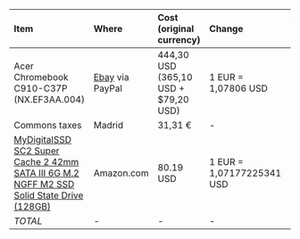 | Item | Where | Cost (original currency) | Change | Cost (EUR) |
|:-----|:------|:-------------------------|:-------|:-----------|
| Acer Chromebook C910-C37P (NX.EF3AA.004) | [Ebay](http://www.ebay.com/itm/351398651121) via PayPal| 444,30 USD (365,10 USD + $79,20 USD) | 1 EUR = 1,07806 USD | 412,13 |
| Commons taxes | Madrid | 31,31 € | - | 31,31 |
| [MyDigitalSSD SC2 Super Cache 2 42mm SATA III 6G M.2 NGFF M2 SSD Solid State Drive (128GB)](http://www.amazon.com/gp/product/B00EZ2E8NO?psc=1&redirect=true&ref_=od_aui_detailpages00) | Amazon.com | 80.19 USD | 1 EUR = 1,07177225341 USD | 74,82 |
| *TOTAL* | - | - | - | *518,26* |
